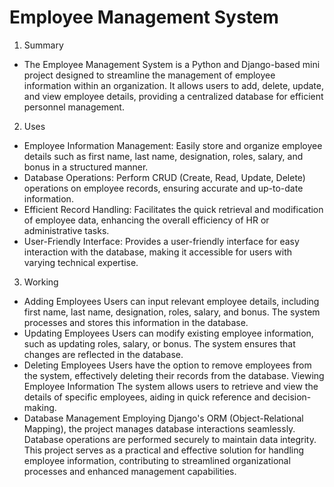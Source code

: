 # Employee Management System
1. Summary
- The Employee Management System is a Python and Django-based mini project designed to streamline the management of employee information within an organization.
It allows users to add, delete, update, and view employee details, providing a centralized database for efficient personnel management.

2. Uses
- Employee Information Management: Easily store and organize employee details such as first name, last name, designation, roles, salary, and bonus in a structured manner.
- Database Operations: Perform CRUD (Create, Read, Update, Delete) operations on employee records, ensuring accurate and up-to-date information.
- Efficient Record Handling: Facilitates the quick retrieval and modification of employee data, enhancing the overall efficiency of HR or administrative tasks.
- User-Friendly Interface: Provides a user-friendly interface for easy interaction with the database, making it accessible for users with varying technical expertise.
3. Working
- Adding Employees
Users can input relevant employee details, including first name, last name, designation, roles, salary, and bonus.
The system processes and stores this information in the database.
- Updating Employees
Users can modify existing employee information, such as updating roles, salary, or bonus.
The system ensures that changes are reflected in the database.
- Deleting Employees
Users have the option to remove employees from the system, effectively deleting their records from the database.
Viewing Employee Information
The system allows users to retrieve and view the details of specific employees, aiding in quick reference and decision-making.
- Database Management
Employing Django's ORM (Object-Relational Mapping), the project manages database interactions seamlessly.
Database operations are performed securely to maintain data integrity.
This project serves as a practical and effective solution for handling employee information, contributing to streamlined organizational processes and enhanced management capabilities.






